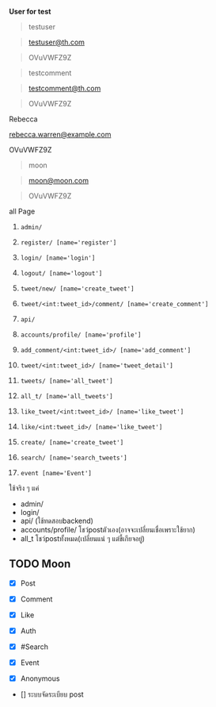
  

**User for test**

> testuser

>

> testuser@th.com

>

> OVuVWFZ9Z

  
  

> testcomment

>

> testcomment@th.com

>

> OVuVWFZ9Z

  
Rebecca

rebecca.warren@example.com

OVuVWFZ9Z
>

> moon

>

> moon@moon.com

>

> OVuVWFZ9Z

  
  

all Page

1.  `admin/`

2.  `register/ [name='register']`

3.  `login/ [name='login']`

4.  `logout/ [name='logout']`

5.  `tweet/new/ [name='create_tweet']`

6.  `tweet/<int:tweet_id>/comment/ [name='create_comment']`

7.  `api/`

8.  `accounts/profile/ [name='profile']`

9.  `add_comment/<int:tweet_id>/ [name='add_comment']`

10.  `tweet/<int:tweet_id>/ [name='tweet_detail']`

11.  `tweets/ [name='all_tweet']`

12.  `all_t/ [name='all_tweets']`

13.  `like_tweet/<int:tweet_id>/ [name='like_tweet']`

14.  `like/<int:tweet_id>/ [name='like_tweet']`

15.  `create/ [name='create_tweet']`

16.  `search/ [name='search_tweets']`

17.  `event [name='Event']`

  

ใช้จริง ๆ แค่
 - admin/
 - login/
 - api/    (ใช้ทดสอบbackend)
 - accounts/profile/ โชว์postตัวเอง(อาจจะเปลี่ยนเชื่อเพราะใช้ยาก)
 - all_t โชว์postทั้งหมด(เปลี่ยนแน่ ๆ แต่ขี้เกียจอยู่)

  
  

## TODO Moon
-  [x] Post

-  [x] Comment

-  [x] Like

-  [x] Auth

-  [x] #Search

-  [x] Event

-  [x] Anonymous

-  [] ระบบจัดระเบียบ post
